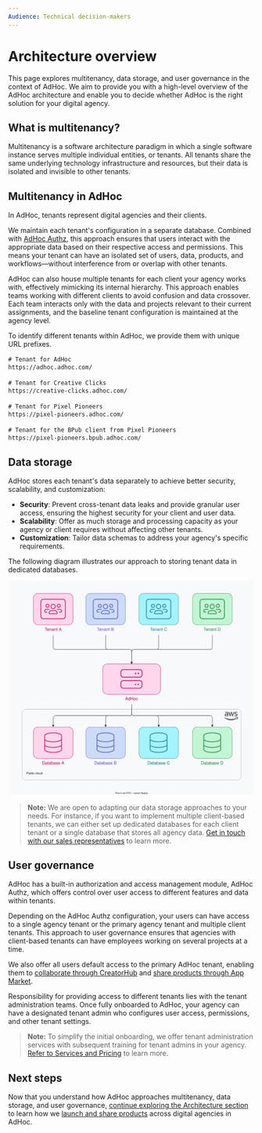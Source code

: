 ```yaml
---
Audience: Technical decision-makers
---
```


# Architecture overview

This page explores multitenancy, data storage, and user governance in the context of AdHoc. We aim to provide you with a high-level overview of the AdHoc architecture and enable you to decide whether AdHoc is the right solution for your digital agency.

## What is multitenancy?

Multitenancy is a software architecture paradigm in which a single software instance serves multiple individual entities, or tenants. All tenants share the same underlying technology infrastructure and resources, but their data is isolated and invisible to other tenants.

## Multitenancy in AdHoc

In AdHoc, tenants represent digital agencies and their clients.

We maintain each tenant's configuration in a separate database. Combined with [AdHoc Authz](https://dummy-link.com), this approach ensures that users interact with the appropriate data based on their respective access and permissions. This means your tenant can have an isolated set of users, data, products, and workflows—without interference from or overlap with other tenants.

AdHoc can also house multiple tenants for each client your agency works with, effectively mimicking its internal hierarchy. This approach enables teams working with different clients to avoid confusion and data crossover. Each team interacts only with the data and projects relevant to their current assignments, and the baseline tenant configuration is maintained at the agency level.

To identify different tenants within AdHoc, we provide them with unique URL prefixes.

```shell
# Tenant for AdHoc
https://adhoc.adhoc.com/

# Tenant for Creative Clicks
https://creative-clicks.adhoc.com/

# Tenant for Pixel Pioneers
https://pixel-pioneers.adhoc.com/

# Tenant for the BPub client from Pixel Pioneers
https://pixel-pioneers.bpub.adhoc.com/
```

## Data storage

AdHoc stores each tenant's data separately to achieve better security, scalability, and customization:

- **Security**: Prevent cross-tenant data leaks and provide granular user access, ensuring the highest security for your client and user data.
- **Scalability**: Offer as much storage and processing capacity as your agency or client requires without affecting other tenants.
- **Customization**: Tailor data schemas to address your agency's specific requirements.

The following diagram illustrates our approach to storing tenant data in dedicated databases.

![A diagram that illustrates AdHoc's approach to storing tenant data in dedicated databases.](./images/architecture/adhoc-data-storage.svg)

> **Note:** We are open to adapting our data storage approaches to your needs. For instance, if you want to implement multiple client-based tenants, we can either set up dedicated databases for each client tenant or a single database that stores all agency data. [Get in touch with our sales representatives](https://dummy-link.com) to learn more.

## User governance

AdHoc has a built-in authorization and access management module, AdHoc Authz, which offers control over user access to different features and data within tenants.

Depending on the AdHoc Authz configuration, your users can have access to a single agency tenant or the primary agency tenant and multiple client tenants. This approach to user governance ensures that agencies with client-based tenants can have employees working on several projects at a time.

We also offer all users default access to the primary AdHoc tenant, enabling them to [collaborate through CreatorHub](https://dummy-link.com) and [share products through App Market](https://dummy-link.com).

Responsibility for providing access to different tenants lies with the tenant administration teams. Once fully onboarded to AdHoc, your agency can have a designated tenant admin who configures user access, permissions, and other tenant settings.

> **Note:** To simplify the initial onboarding, we offer tenant administration services with subsequent training for tenant admins in your agency. [Refer to Services and Pricing](https://dummy-link.com) to learn more.

## Next steps

Now that you understand how AdHoc approaches multitenancy, data storage, and user governance, [continue exploring the Architecture section](https://dummy-link.com) to learn how we [launch and share products](https://dummy-link.com) across digital agencies in AdHoc.
